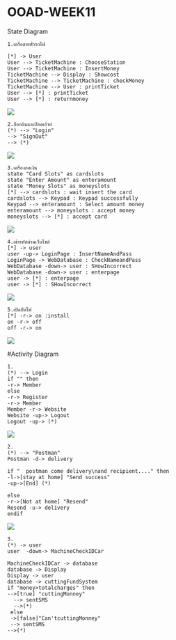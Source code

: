 # OOAD-WEEK11
State Diagram
```
1.เครื่อขายตั๋วรถไฟ

[*] -> User 
User --> TicketMachine : ChooseStation
User --> TicketMachine : InsertMoney 
TicketMachine --> Display : Showcost
TicketMachine --> TicketMachine : checkMoney 
TicketMachine --> User : printTicket
User --> [*] : printTicket
User --> [*] : returnmoney

```
![](https://github.com/JUBJIBPIYAPATH/OOAD-WEEK11/blob/master/S1.PNG?raw=true)

```
2.ล็อกอินและล็อคเอ้าท์
(*) --> "Login"
--> "SignOut"
--> (*)
```
![](https://github.com/JUBJIBPIYAPATH/OOAD-WEEK11/blob/master/S2.PNG?raw=true)

```
3.เครื่องกดเงิน
state "Card Slots" as cardslots
state "Enter Amount" as enteramount
state "Money Slots" as moneyslots
[*] --> cardslots : wait insert the card
cardslots --> Keypad : Keypad successfully
Keypad --> enteramount : Select amount money
enteramount --> moneyslots : accept money
moneyslots --> [*] : accept card
```
![](https://github.com/JUBJIBPIYAPATH/OOAD-WEEK11/blob/master/S3.PNG?raw=true)

```
4.เข้ารหัสผ่านเว็บไซส์
[*] -> user 
user -up-> LoginPage : InsertNameAndPass
LoginPage -> WebDatabase : CheckNameandPass
WebDatabase -down-> user : SHowIncorrect
WebDatabase -down-> user : enterpage
user -> [*] : enterpage
user -> [*] : SHowIncorrect
```
![](https://github.com/JUBJIBPIYAPATH/OOAD-WEEK11/blob/master/S4.PNG?raw=true)

```
5.เปิดปิดไฟ 
[*] -r-> on :install
on -r-> off
off -r-> on
```
![](https://github.com/JUBJIBPIYAPATH/OOAD-WEEK11/blob/master/S5.PNG?raw=true)

#Activity Diagram

```
1.
(*) --> Login
if "" then
-r-> Member
else
-r-> Register
-r-> Member
Member -r-> Website 
Website -up-> Logout
Logout -up-> (*)
```
![](https://github.com/JUBJIBPIYAPATH/OOAD-WEEK11/blob/master/A1.PNG?raw=true)

```
2.
(*) --> "Postman"
Postman -d-> delivery 

if "  postman come delivery\nand recipient...." then
-l->[stay at home] "Send success"
-up->[End] (*)  

else
-r->[Not at home] "Resend"
Resend -u-> delivery
endif
```
![](https://github.com/JUBJIBPIYAPATH/OOAD-WEEK11/blob/master/A2.PNG?raw=true)

```
3.
(*) -> user 
user  -down-> MachineCheckIDCar 

MachineCheckIDCar -> database 
database -> Display
Display -> user 
database -> cuttingFundSystem 
if "money>totalcharges" then 
-->[true] "cuttingMonney"
  --> sentSMS
  -->(*)
 else
 ->[false]"Can'tcuttingMonney"
 --> sentSMS
-->(*)
```
![]()
